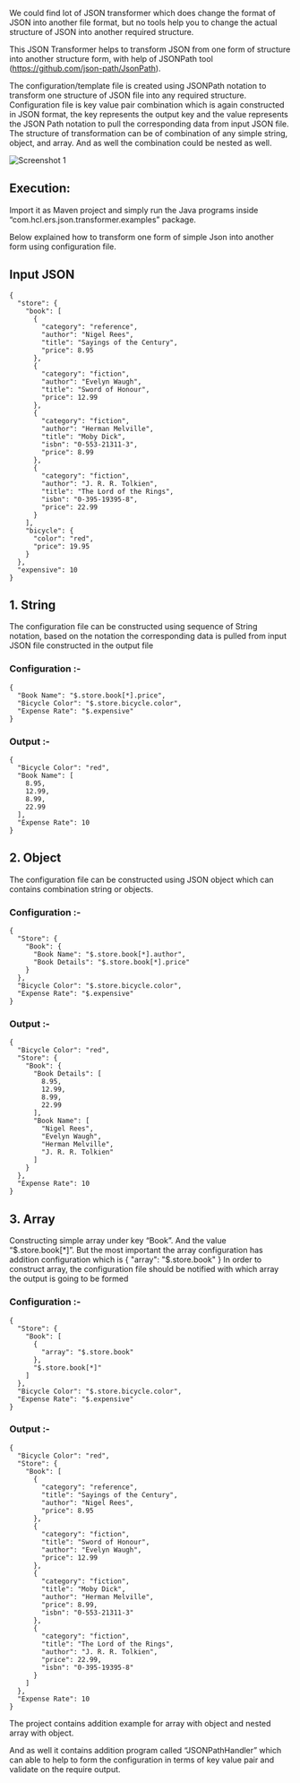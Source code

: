 

We could find lot of JSON transformer which does change the format of JSON into another file format, but no tools help you to change the actual structure of JSON into another required structure. 

This JSON Transformer helps to transform JSON from one form of structure into another structure form, with help of JSONPath tool (https://github.com/json-path/JsonPath). 

The configuration/template file is created using JSONPath notation to transform one structure of JSON file into any required structure. Configuration file is key value pair combination which is again constructed in JSON format, the key represents the output key and the value represents the JSON Path notation to pull the corresponding data from input JSON file.
The structure of transformation can be of combination of any simple string, object, and array. And as well the combination could be nested as well.

![Screenshot 1](https://github.com/sarathbabur/json-transformer/blob/master/img/Process.JPG)

## Execution: 
Import it as Maven project and simply run the Java programs inside “com.hcl.ers.json.transformer.examples” package. 

Below explained how to transform one form of simple Json into another form using configuration file.

## Input JSON
```
{
  "store": {
    "book": [
      {
        "category": "reference",
        "author": "Nigel Rees",
        "title": "Sayings of the Century",
        "price": 8.95
      },
      {
        "category": "fiction",
        "author": "Evelyn Waugh",
        "title": "Sword of Honour",
        "price": 12.99
      },
      {
        "category": "fiction",
        "author": "Herman Melville",
        "title": "Moby Dick",
        "isbn": "0-553-21311-3",
        "price": 8.99
      },
      {
        "category": "fiction",
        "author": "J. R. R. Tolkien",
        "title": "The Lord of the Rings",
        "isbn": "0-395-19395-8",
        "price": 22.99
      }
    ],
    "bicycle": {
      "color": "red",
      "price": 19.95
    }
  },
  "expensive": 10
}
```

## 1. String
The configuration file can be constructed using sequence of String notation, based on the notation the corresponding data is pulled from input JSON file constructed in the output file

### Configuration :-
```
{
  "Book Name": "$.store.book[*].price",
  "Bicycle Color": "$.store.bicycle.color",
  "Expense Rate": "$.expensive"
}
```
### Output :-
```
{
  "Bicycle Color": "red",
  "Book Name": [
    8.95,
    12.99,
    8.99,
    22.99
  ],
  "Expense Rate": 10
}
```

## 2. Object
The configuration file can be constructed using JSON object which can contains combination string or objects. 

### Configuration :-
```
{
  "Store": {
    "Book": {
      "Book Name": "$.store.book[*].author",
      "Book Details": "$.store.book[*].price"
    }
  },
  "Bicycle Color": "$.store.bicycle.color",
  "Expense Rate": "$.expensive"
}
```
### Output :-
```
{
  "Bicycle Color": "red",
  "Store": {
    "Book": {
      "Book Details": [
        8.95,
        12.99,
        8.99,
        22.99
      ],
      "Book Name": [
        "Nigel Rees",
        "Evelyn Waugh",
        "Herman Melville",
        "J. R. R. Tolkien"
      ]
    }
  },
  "Expense Rate": 10
}
```

## 3. Array
Constructing simple array under key “Book”. And the value “$.store.book[*]”. But the most important the array configuration has addition configuration which is 
      {
        "array": "$.store.book"
      }
In order to construct array, the configuration file should be notified with which array the output is going to be formed


### Configuration :-
```
{
  "Store": {
    "Book": [
      {
        "array": "$.store.book"
      },
      "$.store.book[*]"
    ]
  },
  "Bicycle Color": "$.store.bicycle.color",
  "Expense Rate": "$.expensive"
}
```
### Output :-
```
{
  "Bicycle Color": "red",
  "Store": {
    "Book": [
      {
        "category": "reference",
        "title": "Sayings of the Century",
        "author": "Nigel Rees",
        "price": 8.95
      },
      {
        "category": "fiction",
        "title": "Sword of Honour",
        "author": "Evelyn Waugh",
        "price": 12.99
      },
      {
        "category": "fiction",
        "title": "Moby Dick",
        "author": "Herman Melville",
        "price": 8.99,
        "isbn": "0-553-21311-3"
      },
      {
        "category": "fiction",
        "title": "The Lord of the Rings",
        "author": "J. R. R. Tolkien",
        "price": 22.99,
        "isbn": "0-395-19395-8"
      }
    ]
  },
  "Expense Rate": 10
}
```


The project contains addition example for array with object and nested array with object. 

And as well it contains addition program called “JSONPathHandler” which can able to help to form the configuration in terms of key value pair and validate on the require output.
